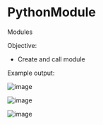 # PythonModule
Modules

Objective:
- Create and call module

Example output:

![image](https://user-images.githubusercontent.com/97081479/180621536-1c1e592c-0540-46c1-b78f-d532361853de.png)

![image](https://user-images.githubusercontent.com/97081479/180621566-e4fdf5f6-b576-4700-864c-4970686edc31.png)

![image](https://user-images.githubusercontent.com/97081479/180621582-b97017bb-19fc-45ff-837d-40ecb0c5e768.png)


